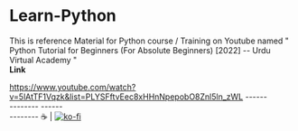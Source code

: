 # Learn-Python

This is reference Material for Python course / Training on Youtube named " Python Tutorial for Beginners (For Absolute Beginners) [2022] -- Urdu Virtual Academy " <br>
<strong> Link </strong>

https://www.youtube.com/watch?v=5lAtTF1Vqzk&list=PLYSFftvEec8xHHnNpepobO8Znl5ln_zWL ------<br>--------
------ <br> --------
☕ | [![ko-fi](https://ko-fi.com/img/githubbutton_sm.svg)](https://ko-fi.com/J3J2FW6RZ)
